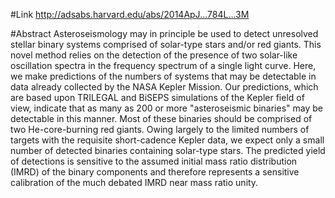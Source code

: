 #Link
http://adsabs.harvard.edu/abs/2014ApJ...784L...3M

#Abstract
Asteroseismology may in principle be used to detect unresolved stellar binary systems comprised of solar-type stars and/or red giants. This novel method relies on the detection of the presence of two solar-like oscillation spectra in the frequency spectrum of a single light curve. Here, we make predictions of the numbers of systems that may be detectable in data already collected by the NASA Kepler Mission. Our predictions, which are based upon TRILEGAL and BiSEPS simulations of the Kepler field of view, indicate that as many as 200 or more "asteroseismic binaries" may be detectable in this manner. Most of these binaries should be comprised of two He-core-burning red giants. Owing largely to the limited numbers of targets with the requisite short-cadence Kepler data, we expect only a small number of detected binaries containing solar-type stars. The predicted yield of detections is sensitive to the assumed initial mass ratio distribution (IMRD) of the binary components and therefore represents a sensitive calibration of the much debated IMRD near mass ratio unity. 
